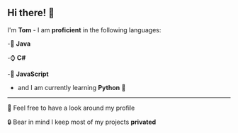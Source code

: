 ## Hi there! 👋
I'm __Tom__ - I am __proficient__ in the following languages:

  -🍵 **Java**
  
  -⌚ **C#**
  
  -📃 **JavaScript**
  
  - and I am currently learning **Python** 🐍

  ---

🔭 Feel free to have a look around my profile

🔒 Bear in mind I keep most of my projects **privated**


<!--
**tom125813/tom125813** is a ✨ _special_ ✨ repository because its `README.md` (this file) appears on your GitHub profile.

Here are some ideas to get you started:

- 🔭 I’m currently working on ...
- 🌱 I’m currently learning ...
- 👯 I’m looking to collaborate on ...
- 🤔 I’m looking for help with ...
- 💬 Ask me about ...
- 📫 How to reach me: ...
- 😄 Pronouns: ...
- ⚡ Fun fact: ...
-->
